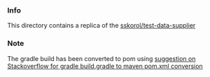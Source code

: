 ### Info

This directory contains a replica of the [sskorol/test-data-supplier](https://github.com/sskorol/test-data-supplier.git) 

### Note 

The gradle build has been converted to pom using [suggestion on Stackoverflow for gradle build.gradle to maven pom.xml conversion](https://stackoverflow.com/questions/12888490/gradle-build-gradle-to-maven-pom-xml)
